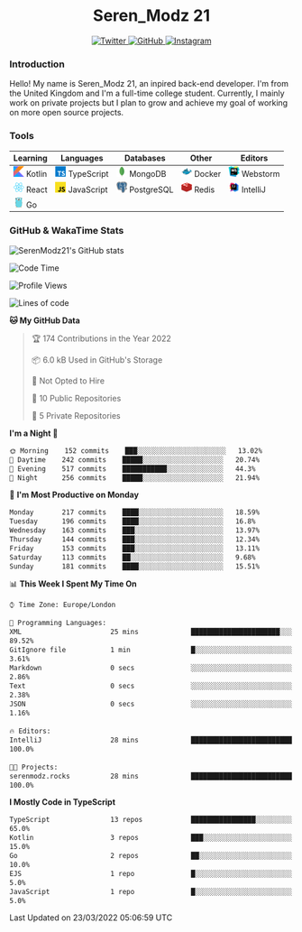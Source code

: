 <div align="center">
  <h1>Seren_Modz 21</h1>
  <a href="https://twitter.com/SerenModz21">
    <img alt="Twitter" src="https://img.shields.io/badge/twitter%20-%231DA1F2.svg?&style=for-the-badge&logo=Twitter&logoColor=white">
  </a>
  <a href="https://github.com/SerenModz21">
    <img alt="GitHub" src="https://img.shields.io/badge/github%20-%23121011.svg?&style=for-the-badge&logo=github&logoColor=white">
  </a>
  <a href="https://www.instagram.com/serenmodz21">
    <img alt="Instagram" src="https://img.shields.io/badge/instagram%20-%23E4405F.svg?&style=for-the-badge&logo=Instagram&logoColor=white">
  </a>
</div>

### Introduction

Hello! My name is Seren_Modz 21, an inpired back-end developer. I'm from the United Kingdom and I'm a full-time college student. Currently, I mainly work on private projects but I plan to grow and achieve my goal of working on more open source projects. 

### Tools

 **Learning**                                        | **Languages**                                               | **Databases**                                               | **Other**                                           | **Editors**                                                  
-----------------------------------------------------|-------------------------------------------------------------|-------------------------------------------------------------|-----------------------------------------------------|--------------------------------------------------------------
 <img width="19px" src="./assets/kotlin.svg"> Kotlin | <img width="19px" src="./assets/typescript.svg"> TypeScript | <img width="19px" src="./assets/mongodb.svg"> MongoDB       | <img width="19px" src="./assets/docker.svg"> Docker | <img width="19px" src="./assets/webstorm.svg"> Webstorm      
 <img width="19px" src="./assets/react.svg"> React   | <img width="19px" src="./assets/javascript.svg"> JavaScript | <img width="19px" src="./assets/postgresql.svg"> PostgreSQL | <img width="19px" src="./assets/redis.svg"> Redis   | <img width="19px" src="./assets/intellij-idea.svg"> IntelliJ
 <img width="19px" src="./assets/go.svg"> Go         |                                                             |                                                             |                                                     |                                                                                                               

### GitHub & WakaTime Stats

![SerenModz21's GitHub stats](https://github-readme-stats.vercel.app/api?username=SerenModz21&show_icons=true&theme=dark)

<!--START_SECTION:waka-->
![Code Time](http://img.shields.io/badge/Code%20Time-1%2C329%20hrs%2056%20mins-blue)

![Profile Views](http://img.shields.io/badge/Profile%20Views-114-blue)

![Lines of code](https://img.shields.io/badge/From%20Hello%20World%20I%27ve%20Written-7%20Thousand%20lines%20of%20code-blue)

**🐱 My GitHub Data** 

> 🏆 174 Contributions in the Year 2022
 > 
> 📦 6.0 kB Used in GitHub's Storage 
 > 
> 🚫 Not Opted to Hire
 > 
> 📜 10 Public Repositories 
 > 
> 🔑 5 Private Repositories  
 > 
**I'm a Night 🦉** 

```text
🌞 Morning    152 commits    ███░░░░░░░░░░░░░░░░░░░░░░   13.02% 
🌆 Daytime    242 commits    █████░░░░░░░░░░░░░░░░░░░░   20.74% 
🌃 Evening    517 commits    ███████████░░░░░░░░░░░░░░   44.3% 
🌙 Night      256 commits    █████░░░░░░░░░░░░░░░░░░░░   21.94%

```
📅 **I'm Most Productive on Monday** 

```text
Monday       217 commits    ████░░░░░░░░░░░░░░░░░░░░░   18.59% 
Tuesday      196 commits    ████░░░░░░░░░░░░░░░░░░░░░   16.8% 
Wednesday    163 commits    ███░░░░░░░░░░░░░░░░░░░░░░   13.97% 
Thursday     144 commits    ███░░░░░░░░░░░░░░░░░░░░░░   12.34% 
Friday       153 commits    ███░░░░░░░░░░░░░░░░░░░░░░   13.11% 
Saturday     113 commits    ██░░░░░░░░░░░░░░░░░░░░░░░   9.68% 
Sunday       181 commits    ████░░░░░░░░░░░░░░░░░░░░░   15.51%

```


📊 **This Week I Spent My Time On** 

```text
⌚︎ Time Zone: Europe/London

💬 Programming Languages: 
XML                      25 mins             ██████████████████████░░░   89.52% 
GitIgnore file           1 min               █░░░░░░░░░░░░░░░░░░░░░░░░   3.61% 
Markdown                 0 secs              ░░░░░░░░░░░░░░░░░░░░░░░░░   2.86% 
Text                     0 secs              ░░░░░░░░░░░░░░░░░░░░░░░░░   2.38% 
JSON                     0 secs              ░░░░░░░░░░░░░░░░░░░░░░░░░   1.16%

🔥 Editors: 
IntelliJ                 28 mins             █████████████████████████   100.0%

🐱‍💻 Projects: 
serenmodz.rocks          28 mins             █████████████████████████   100.0%

```

**I Mostly Code in TypeScript** 

```text
TypeScript               13 repos            ████████████████░░░░░░░░░   65.0% 
Kotlin                   3 repos             ███░░░░░░░░░░░░░░░░░░░░░░   15.0% 
Go                       2 repos             ██░░░░░░░░░░░░░░░░░░░░░░░   10.0% 
EJS                      1 repo              █░░░░░░░░░░░░░░░░░░░░░░░░   5.0% 
JavaScript               1 repo              █░░░░░░░░░░░░░░░░░░░░░░░░   5.0%

```



 Last Updated on 23/03/2022 05:06:59 UTC
<!--END_SECTION:waka-->
